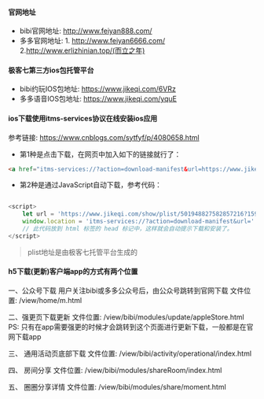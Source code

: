 
#### 官网地址
- bibi官网地址: http://www.feiyan888.com/
- 多多官网地址: 1. http://www.feiyan6666.com/ 2.http://www.erlizhinian.top/(而立之年)



#### 极客七第三方ios包托管平台
- bibi约玩IOS包地址: https://www.jikeqi.com/6VRz
- 多多语音IOS包地址: https://www.jikeqi.com/yquE



#### ios下载使用itms-services协议在线安装ios应用
参考链接: https://www.cnblogs.com/sytfyf/p/4080658.html

- 第1种是点击下载，在网页中加入如下的链接就行了：
```html
<a href="itms-services://?action=download-manifest&url=https://www.jikeqi.com/show/plist/501948827582857216?1592379584">下载</a>

```

- 第2种是通过JavaScript自动下载，参考代码：
```javascript

<script>
    let url = 'https://www.jikeqi.com/show/plist/501948827582857216?1592379584';
    window.location = 'itms-services://?action=download-manifest&url=' + url;
    // 此代码放到 html 标签的 head 标记中，这样就会自动提示下载和安装了。
</script>

```

> plist地址是由极客七托管平台生成的

#### h5下载(更新)客户端app的方式有两个位置

一、公众号下载
用户关注bibi或多多公众号后，由公众号跳转到官网下载
文件位置: /view/home/m.html

二、强更页下载更新
文件位置: /view/bibi/modules/update/appleStore.html
PS: 只有在app需要强更的时候才会跳转到这个页面进行更新下载，一般都是在官网下载app

三、
通用活动页底部下载
文件位置: /view/bibi/activity/operational/index.html

四、
房间分享
文件位置: /view/bibi/modules/shareRoom/index.html

五、
圈圈分享详情
文件位置: /view/bibi/modules/share/moment.html